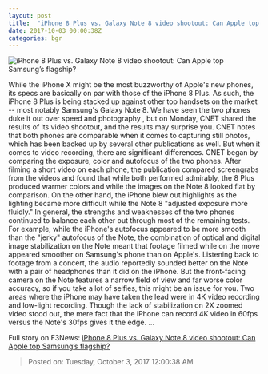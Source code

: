 ```yaml
---
layout: post
title:  "iPhone 8 Plus vs. Galaxy Note 8 video shootout: Can Apple top Samsung’s flagship?"
date: 2017-10-03 00:00:38Z
categories: bgr
---
```


![iPhone 8 Plus vs. Galaxy Note 8 video shootout: Can Apple top Samsung’s flagship?](https://boygeniusreport.files.wordpress.com/2017/09/bgr-iphone-8-plus-4.jpg?quality=98&strip=all)

While the iPhone X might be the most buzzworthy of Apple's new phones, its specs are basically on par with those of the iPhone 8 Plus. As such, the iPhone 8 Plus is being stacked up against other top handsets on the market -- most notably Samsung's Galaxy Note 8. We have seen the two phones duke it out over speed and photography , but on Monday, CNET shared the results of its video shootout, and the results may surprise you. CNET notes that both phones are comparable when it comes to capturing still photos, which has been backed up by several other publications as well. But when it comes to video recording, there are significant differences. CNET began by comparing the exposure, color and autofocus of the two phones. After filming a short video on each phone, the publication compared screengrabs from the videos and found that while both performed admirably, the 8 Plus produced warmer colors and while the images on the Note 8 looked flat by comparison. On the other hand, the iPhone blew out highlights as the lighting became more difficult while the Note 8 "adjusted exposure more fluidly." In general, the strengths and weaknesses of the two phones continued to balance each other out through most of the remaining tests. For example, while the iPhone's autofocus appeared to be more smooth than the "jerky" autofocus of the Note, the combination of optical and digital image stabilization on the Note meant that footage filmed while on the move appeared smoother on Samsung's phone than on Apple's. Listening back to footage from a concert, the audio reportedly sounded better on the Note with a pair of headphones than it did on the iPhone. But the front-facing camera on the Note features a narrow field of view and far worse color accuracy, so if you take a lot of selfies, this might be an issue for you. Two areas where the iPhone may have taken the lead were in 4K video recording and low-light recording. Though the lack of stabilization on 2X zoomed video stood out, the mere fact that the iPhone can record 4K video in 60fps versus the Note's 30fps gives it the edge. ...


Full story on F3News: [iPhone 8 Plus vs. Galaxy Note 8 video shootout: Can Apple top Samsung’s flagship?](http://www.f3nws.com/n/UGxgpF)

> Posted on: Tuesday, October 3, 2017 12:00:38 AM

